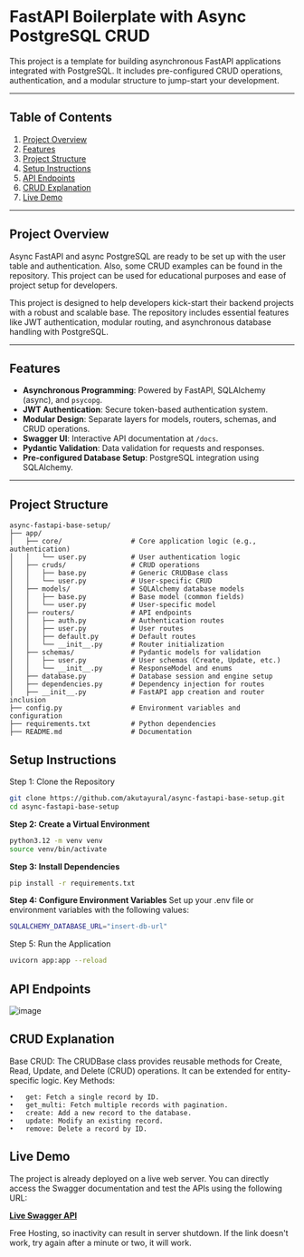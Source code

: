 # **FastAPI Boilerplate with Async PostgreSQL CRUD**

This project is a template for building asynchronous FastAPI applications integrated with PostgreSQL. It includes pre-configured CRUD operations, authentication, and a modular structure to jump-start your development.

---

## **Table of Contents**

1. [Project Overview](#project-overview)
2. [Features](#features)
3. [Project Structure](#project-structure)
4. [Setup Instructions](#setup-instructions)
5. [API Endpoints](#api-endpoints)
6. [CRUD Explanation](#crud-explanation)
7. [Live Demo](#live-demo)

---

## **Project Overview**


Async FastAPI and async PostgreSQL are ready to be set up with the user table and authentication. Also, some CRUD examples can be found in the repository. This project can be used for educational purposes and ease of project setup for developers.

This project is designed to help developers kick-start their backend projects with a robust and scalable base. The repository includes essential features like JWT authentication, modular routing, and asynchronous database handling with PostgreSQL.

---

## **Features**

- **Asynchronous Programming**: Powered by FastAPI, SQLAlchemy (async), and `psycopg`.
- **JWT Authentication**: Secure token-based authentication system.
- **Modular Design**: Separate layers for models, routers, schemas, and CRUD operations.
- **Swagger UI**: Interactive API documentation at `/docs`.
- **Pydantic Validation**: Data validation for requests and responses.
- **Pre-configured Database Setup**: PostgreSQL integration using SQLAlchemy.

---

## **Project Structure**

```plaintext
async-fastapi-base-setup/
├── app/
│   ├── core/                 # Core application logic (e.g., authentication)
│   │   └── user.py           # User authentication logic
│   ├── cruds/                # CRUD operations
│   │   ├── base.py           # Generic CRUDBase class
│   │   └── user.py           # User-specific CRUD
│   ├── models/               # SQLAlchemy database models
│   │   ├── base.py           # Base model (common fields)
│   │   └── user.py           # User-specific model
│   ├── routers/              # API endpoints
│   │   ├── auth.py           # Authentication routes
│   │   ├── user.py           # User routes
│   │   ├── default.py        # Default routes
│   │   └── __init__.py       # Router initialization
│   ├── schemas/              # Pydantic models for validation
│   │   ├── user.py           # User schemas (Create, Update, etc.)
│   │   └── __init__.py       # ResponseModel and enums
│   ├── database.py           # Database session and engine setup
│   ├── dependencies.py       # Dependency injection for routes
│   ├── __init__.py           # FastAPI app creation and router inclusion
├── config.py                 # Environment variables and configuration
├── requirements.txt          # Python dependencies
├── README.md                 # Documentation
```

## **Setup Instructions**
Step 1: Clone the Repository
```bash
git clone https://github.com/akutayural/async-fastapi-base-setup.git
cd async-fastapi-base-setup
```

**Step 2: Create a Virtual Environment**
```bash
python3.12 -m venv venv
source venv/bin/activate
```

**Step 3: Install Dependencies**
```bash
pip install -r requirements.txt
```

**Step 4: Configure Environment Variables**
Set up your .env file or environment variables with the following values:
```bash
SQLALCHEMY_DATABASE_URL="insert-db-url"
```

Step 5: Run the Application
```bash
uvicorn app:app --reload
```


## **API Endpoints**

![image](https://github.com/user-attachments/assets/557bcde2-1405-4f65-8d6b-9aa24654c93f)


## **CRUD Explanation**
Base CRUD: The CRUDBase class provides reusable methods for Create, Read, Update, and Delete (CRUD) operations. It can be extended for entity-specific logic.
Key Methods:

	•	get: Fetch a single record by ID.
	•	get_multi: Fetch multiple records with pagination.
	•	create: Add a new record to the database.
	•	update: Modify an existing record.
	•	remove: Delete a record by ID.

## **Live Demo**

The project is already deployed on a live web server. You can directly access the Swagger documentation and test the APIs using the following URL:

[**Live Swagger API**](https://user-auth-crru.onrender.com/docs#/)

Free Hosting, so inactivity can result in server shutdown. If the link doesn't work, try again after a minute or two, it will work.
